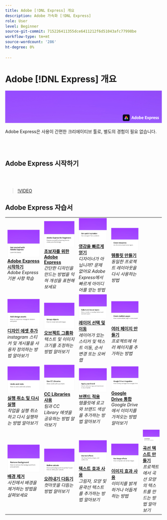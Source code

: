 ```yaml
---
title: Adobe [!DNL Express] 개요
description: Adobe 가속화 [!DNL Express]
role: User
level: Beginner
source-git-commit: 715226411355dce6411212f6d51043afc77998be
workflow-type: tm+mt
source-wordcount: '286'
ht-degree: 0%

---
```


# Adobe [!DNL Express] 개요

![Express 메인 이미지](../assets/Express.png)

Adobe Express은 사용이 간편한 크리에이티브 툴로, 별도의 경험이 필요 없습니다.

<br> 

## Adobe Express 시작하기

<br> 

>[!VIDEO](https://video.tv.adobe.com/v/3420204?quality=12&learn=on&hidetitle=true)

## Adobe Express 자습서

<table>
<tr>
   <td>
      <a href="get-started.md">
         <img alt="Adobe Express 시작하기" src="assets/get-started.png" />
      </a>
      <div>
      <a href="get-started.md"><strong>Adobe Express 시작하기</strong></a>
      </div>
      <em>Adobe Express 기본 사항 학습</em>
      <br>
  </td>
  <td>
      <a href="adobe-express-beginners.md">
         <img alt="초보자를 위한 Adobe Express" src="assets/beginners.png" />
      </a>
      <div>
      <a href="adobe-express-beginners.md"><strong>초보자를 위한 Adobe Express</strong></a>
      </div>
      <em>간단한 디자인을 만드는 방법을 익혀 개성을 표현해 보세요</em>
      <br>
  </td>
  <td>
      <a href="get-inspiration.md">
         <img alt="영감을 빠르게 얻기" src="assets/inspiration.png" />
      </a>
      <div>
      <a href="get-inspiration.md"><strong>영감을 빠르게 얻기</strong></a>
      </div>
      <em>디자이너가 아닙니까? 문제 없어요 Adobe Express에서 빠르게 아이디어를 얻는 방법</em>
      <br>
  </td>
  <td>
   <a href="create-templates.md">
      <img alt="템플릿 만들기" src="assets/templates.png" />
   </a>
    <div>
   <a href="create-templates.md"><strong>템플릿 만들기</strong></a>
    </div>
    <em>동일한 프로젝트 레이아웃을 다시 사용하는 방법</em>
    <br>
  </td>
</tr>
<tr>
   <td>
      <a href="add-design-assets.md">
         <img alt="디자인 에셋 추가" src="assets/design-assets.png" />
      </a>
      <div>
      <a href="add-design-assets.md"><strong>디자인 에셋 추가</strong></a>
      </div>
      <em>instagram 스티커 및 게시물을 사용자 정의하는 방법 알아보기</em>
      <br>
  </td>
  <td>
      <a href="group-objects.md">
         <img alt="오브젝트 그룹화" src="assets/group-objects.png" />
      </a>
      <div>
      <a href="group-objects.md"><strong>오브젝트 그룹화</strong></a>
      </div>
      <em>텍스트 및 이미지 크기를 조정하는 방법 알아보기</em>
      <br>
  </td>
  <td>
      <a href="layers.md">
         <img alt="레이어 선택 및 이동" src="assets/layers.png" />
      </a>
      <div>
      <a href="layers.md"><strong>레이어 선택 및 이동</strong></a>
      </div>
      <em>레이어가 있는 스티커 및 텍스트 이동, 순서 변경 또는 오버랩</em>
      <br>
  </td>
  <td>
      <a href="multiple-pages.md">
         <img alt="여러 페이지 만들기" src="assets/multiple-pages.png" />
      </a>
      <div>
      <a href="multiple-pages.md"><strong>여러 페이지 만들기</strong></a>
      </div>
      <em>프로젝트에 여러 페이지를 추가하는 방법</em>
      <br>
  </td>
</tr>
<tr>
   <td>
      <a href="undo-redo.md">
         <img alt="실행 취소 및 다시 실행" src="assets/undo-redo.png" />
      </a>
      <div>
      <a href="undo-redo.md"><strong>실행 취소 및 다시 실행</strong></a>
      </div>
      <em>작업을 실행 취소하고 다시 실행하는 방법 알아보기</em>
      <br>
  </td>
  <td>
      <a href="cc-libraries.md">
         <img alt="CC Libraries 사용" src="assets/cc-libraries.png" />
      </a>
      <div>
      <a href="cc-libraries.md"><strong>CC Libraries 사용</strong></a>
      </div>
      <em>팀과 CC Library 에셋을 공유하는 방법 알아보기</em>
      <br>
  </td>
  <td>
      <a href="brand.md">
         <img alt="브랜드 적용" src="assets/brand.png" />
      </a>
      <div>
      <a href="brand.md"><strong>브랜드 적용</strong></a>
      </div>
      <em>템플릿에 로고와 브랜드 색상을 추가하는 방법 알아보기</em>
      <br>
  </td>
  <td>
      <a href="google-drive.md">
         <img alt="Google Drive 통합" src="assets/google-drive.png" />
      </a>
      <div>
      <a href="google-drive.md"><strong>Google Drive 통합</strong></a>
      </div>
      <em>Google Drive에서 이미지를 가져오는 방법 알아보기</em>
      <br>
  </td>
</tr>
<tr>
    <td>
      <a href="remove-background.md">
         <img alt="배경 제거" src="assets/background.png" />
      </a>
      <div>
      <a href="remove-background.md"><strong>배경 제거</strong></a>
      </div>
      <em>사진에서 배경을 제거하는 방법을 살펴보세요</em>
      <br>
  </td>
  <td>
      <a href="refine-cutout.md">
         <img alt="오려내기 다듬기" src="assets/cutouts.png" />
      </a>
      <div>
      <a href="refine-cutout.md"><strong>오려내기 다듬기</strong></a>
      </div>
      <em>컷아웃을 다듬는 방법 알아보기</em>
      <br>
  </td>
  <td>
      <a href="text-effects.md">
         <img alt="텍스트 효과 사용" src="assets/text-effects.png" />
      </a>
      <div>
      <a href="text-effects.md"><strong>텍스트 효과 사용</strong></a>
      </div>
      <em>그림자, 모양 및 윤곽선 텍스트를 추가하는 방법 알아보기</em>
      <br>
  </td>
  <td>
      <a href="image-effects.md">
         <img alt="이미지 효과 사용" src="assets/image-effects.png" />
      </a>
      <div>
      <a href="image-effects.md"><strong>이미지 효과 사용</strong></a>
      </div>
      <em>이미지를 밝게 하거나 어둡게 하는 방법</em>
      <br>
  </td>
  <td>
      <a href="create-curved-text.md">
         <img alt="곡선 텍스트 만들기" src="assets/curved-text.png" />
      </a>
      <div>
      <a href="create-curved-text.md"><strong>곡선 텍스트 만들기</strong></a>
      </div>
      <em>프로젝트에서 곡선 모양의 텍스트를 만드는 방법 알아보기</em>
      <br>
  </td>
</tr>
</table>
